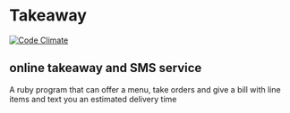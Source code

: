 Takeaway
========

[![Code Climate](https://codeclimate.com/github/danjocutler/takeaway/badges/gpa.svg)](https://codeclimate.com/github/danjocutler/takeaway)

online takeaway and SMS service
-------------------------------

A ruby program that can offer a menu, take orders and give a bill with line items and text you an estimated delivery time